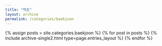 ```yaml
---
title: "백준"
layout: archive
permalink: /categories/baekjoon
---
```


{% assign posts = site.categories.baekjoon %}
{% for post in posts %} {% include archive-single2.html type=page.entries_layout %} {% endfor %}